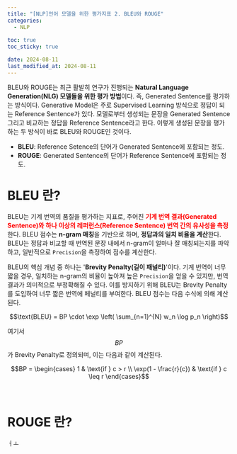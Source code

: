 ```yaml
---
title: "[NLP]언어 모델을 위한 평가지표 2. BLEU와 ROUGE"
categories: 
  - NLP
  
toc: true
toc_sticky: true

date: 2024-08-11
last_modified_at: 2024-08-11
---
```


BLEU와 ROUGE는 최근 활발히 연구가 진행되는 **Natural Language Generation(NLG) 모델들을 위한 평가 방법**이다. 즉, Generated Sentence를 평가하는 방식이다. Generative Model은 주로 Supervised Learning 방식으로 정답이 되는 Reference Sentence가 있다. 모델로부터 생성되는 문장을 Generated Sentence 그리고 비교하는 정답을 Reference Sentence라고 한다. 이렇게 생성된 문장을 평가하는 두 방식이 바로 BLEU와 ROUGE인 것이다.

- **BLEU**: Reference Setence의 단어가 Generated Sentence에 포함되는 정도.
- **ROUGE**: Generated Sentence의 단어가 Reference Sentence에 포함되는 정도.


# BLEU 란?

BLEU는 기계 번역의 품질을 평가하는 지표로, 주어진 <span style="color:red">**기계 번역 결과(Generated Sentence)와 하나 이상의 레퍼런스(Reference Sentence) 번역 간의 유사성을 측정**</span>한다. BLEU 점수는 **n-gram 매칭**을 기반으로 하며, **정답과의 일치 비율을 계산**한다. BLEU는 정답과 비교할 때 번역된 문장 내에서 n-gram이 얼마나 잘 매칭되는지를 파악하고, 일반적으로 `Precision`을 측정하여 점수를 계산한다.

BLEU의 핵심 개념 중 하나는 '**Brevity Penalty(길이 패널티)**'이다. 기계 번역이 너무 짧을 경우, 일치하는 n-gram의 비율이 높아져 높은 `Precision`을 얻을 수 있지만, 번역 결과가 의미적으로 부정확해질 수 있다. 이를 방지하기 위해 BLEU는 Brevity Penalty를 도입하여 너무 짧은 번역에 페널티를 부여한다. BLEU 점수는 다음 수식에 의해 계산된다.

<center>$$\text{BLEU} = BP \cdot \exp \left( \sum_{n=1}^{N} w_n \log p_n \right)$$</center>

여기서 $$BP$$가 Brevity Penalty로 정의되며, 이는 다음과 같이 계산된다.

<center>$$BP = \begin{cases} 1 & \text{if } c > r \\
\exp(1 - \frac{r}{c}) & \text{if } c \leq r 
\end{cases}$$</center>

<br/>
<br/>


# ROUGE 란?

ㅓㅗ

<br/>
<br/>
